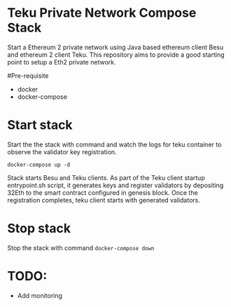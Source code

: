 # Teku Private Network Compose Stack

Start a Ethereum 2 private network using Java based ethereum client Besu and ethereum 2 client Teku. This repository
aims to provide a good starting point to setup a Eth2 private network.


#Pre-requisite
- docker
- docker-compose


# Start stack

Start the the stack with command and watch the logs for teku container to observe the validator key registration.

`docker-compose up -d`

Stack starts Besu and Teku clients. As part of the Teku client startup entrypoint.sh script, it generates keys and
register validators by depositing 32Eth to the smart contract configured in genesis block.
Once the registration completes, teku client starts with generated validators. 

# Stop stack

Stop the stack with command `docker-compose down`

# TODO:
- Add monitoring
